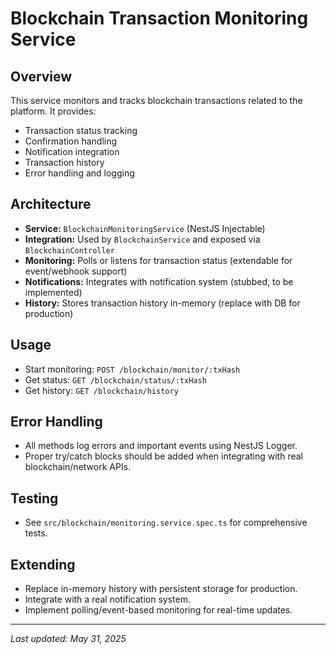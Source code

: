 # Blockchain Transaction Monitoring Service

## Overview
This service monitors and tracks blockchain transactions related to the platform. It provides:
- Transaction status tracking
- Confirmation handling
- Notification integration
- Transaction history
- Error handling and logging

## Architecture
- **Service:** `BlockchainMonitoringService` (NestJS Injectable)
- **Integration:** Used by `BlockchainService` and exposed via `BlockchainController`
- **Monitoring:** Polls or listens for transaction status (extendable for event/webhook support)
- **Notifications:** Integrates with notification system (stubbed, to be implemented)
- **History:** Stores transaction history in-memory (replace with DB for production)

## Usage
- Start monitoring: `POST /blockchain/monitor/:txHash`
- Get status: `GET /blockchain/status/:txHash`
- Get history: `GET /blockchain/history`

## Error Handling
- All methods log errors and important events using NestJS Logger.
- Proper try/catch blocks should be added when integrating with real blockchain/network APIs.

## Testing
- See `src/blockchain/monitoring.service.spec.ts` for comprehensive tests.

## Extending
- Replace in-memory history with persistent storage for production.
- Integrate with a real notification system.
- Implement polling/event-based monitoring for real-time updates.

---

*Last updated: May 31, 2025*

